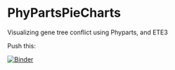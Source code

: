 # PhyPartsPieCharts
Visualizing gene tree conflict using Phyparts, and ETE3

Push this:




[![Binder](http://mybinder.org/badge.svg)](http://mybinder.org/repo/mossmatters/PhyPartsPieCharts)

